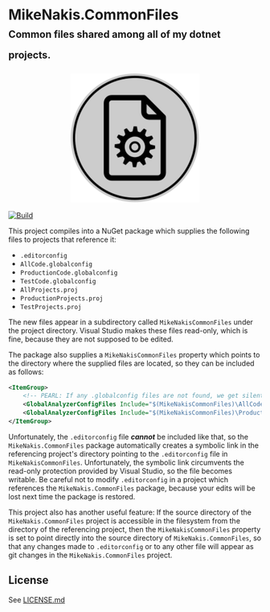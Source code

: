 # MikeNakis.CommonFiles<br><sup><sub>Common files shared among all of my dotnet projects.</sub></sup>

<!--- Note: This image looks fine in most markdown renderers, 
            but not in Visual Studio, whose built-in markdown renderer is broken nowadays. 
			Someone has brought it to their attention, (https://developercommunity.visualstudio.com/t/10774870)
			and last I checked they were "investigating". -->
<p align="center">
  <img title="MikeNakis.CommonFiles Logo" src="MikeNakis.CommonFiles-Logo.svg" width="256" />
</p>

[![Build](https://github.com/mikenakis/MikeNakis.CommonFiles/actions/workflows/github-workflow.yml/badge.svg)](https://github.com/mikenakis/MikeNakis.CommonFiles/actions/workflows/github-workflow.yml)

This project compiles into a NuGet package which supplies the following files to projects that reference it:

- `.editorconfig`
- `AllCode.globalconfig`
- `ProductionCode.globalconfig`
- `TestCode.globalconfig`
- `AllProjects.proj`
- `ProductionProjects.proj`
- `TestProjects.proj`

The new files appear in a subdirectory called `MikeNakisCommonFiles` under the project directory. Visual Studio makes
these files read-only, which is fine, because they are not supposed to be edited.

The package also supplies a `MikeNakisCommonFiles` property which points to the directory where the supplied files are 
located, so they can be included as follows:

```xml
<ItemGroup>
	<!-- PEARL: If any .globalconfig files are not found, we get silent failure. -->
	<GlobalAnalyzerConfigFiles Include="$(MikeNakisCommonFiles)\AllCode.globalconfig" />
	<GlobalAnalyzerConfigFiles Include="$(MikeNakisCommonFiles)\ProductionCode.globalconfig" />
</ItemGroup>
```

Unfortunately, the `.editorconfig` file _**cannot**_ be included like that, so the `MikeNakis.CommonFiles` package 
automatically creates a symbolic link in the referencing project's directory pointing to the `.editorconfig` file in
`MikeNakisCommonFiles`.  Unfortunately, the symbolic link circumvents the read-only protection provided by Visual 
Studio, so the file becomes writable. Be careful not to modify `.editorconfig` in a project which references the
`MikeNakis.CommonFiles` package, because your edits will be lost next time the package is restored.

This project also has another useful feature: If the source directory of the `MikeNakis.CommonFiles` project is 
accessible in the filesystem from the directory of the referencing project, then the `MikeNakisCommonFiles` property
is set to point directly into the source directory of `MikeNakis.CommonFiles`, so that any changes made to 
`.editorconfig` or to any other file will appear as git changes in the `MikeNakis.CommonFiles` project.

## License

See [LICENSE.md](LICENSE.md)
